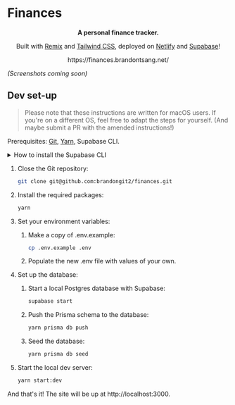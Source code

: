# Finances

<p align="center"><b>A personal finance tracker.</b></p>
<p align="center">Built with <a href="https://remix.run/">Remix</a> and <a href="https://tailwindcss.com/">Tailwind CSS</a>, deployed on <a href="https://www.netlify.com/">Netlify</a> and <a href="https://supabase.com/">Supabase</a>!</p>
<p fontsize="10px" align="center">https://finances.brandontsang.net/</p>

_(Screenshots coming soon)_

## Dev set-up

> Please note that these instructions are written for macOS users. If you're on a different OS, feel free to adapt the steps for yourself. (And maybe submit a PR with the amended instructions!)

Prerequisites: [Git](https://git-scm.com/), [Yarn](https://yarnpkg.com/), Supabase CLI.

<details>
  <summary>How to install the Supabase CLI</summary>

  <p>Simple! just run the following command if you have [Brew](https://brew.sh/) installed:</p>

```bash
brew install supabase/tap/supabase
```

---

</details>

1. Close the Git repository:

   ```bash
   git clone git@github.com:brandongit2/finances.git
   ```

1. Install the required packages:

   ```bash
   yarn
   ```

1. Set your environment variables:

   1. Make a copy of .env.example:

      ```bash
      cp .env.example .env
      ```

   1. Populate the new .env file with values of your own.

1. Set up the database:

   1. Start a local Postgres database with Supabase:

      ```bash
      supabase start
      ```

   1. Push the Prisma schema to the database:

      ```bash
      yarn prisma db push
      ```

   1. Seed the database:

      ```bash
      yarn prisma db seed
      ```

1. Start the local dev server:

   ```bash
   yarn start:dev
   ```

And that's it! The site will be up at http://localhost:3000.
